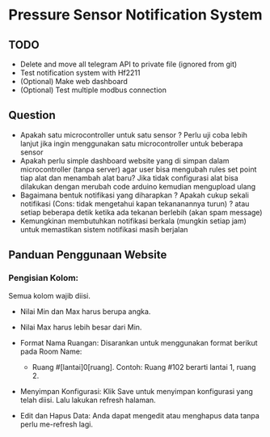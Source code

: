 # Pressure Sensor Notification System

## TODO

- Delete and move all telegram API to private file (ignored from git)
- Test notification system with Hf2211
- (Optional) Make web dashboard
- (Optional) Test multiple modbus connection

## Question

- Apakah satu microcontroller untuk satu sensor ? Perlu uji coba lebih lanjut jika ingin menggunakan satu microcontroller untuk beberapa sensor
- Apakah perlu simple dashboard website yang di simpan dalam microcontroller (tanpa server) agar user bisa mengubah rules set point tiap alat dan menambah alat baru? Jika tidak configurasi alat bisa dilakukan dengan merubah code arduino kemudian mengupload ulang
- Bagaimana bentuk notifikasi yang diharapkan ? Apakah cukup sekali notifikasi (Cons: tidak mengetahui kapan tekananannya turun) ? atau setiap beberapa detik ketika ada tekanan berlebih (akan spam message)
- Kemungkinan membutuhkan notifikasi berkala (mungkin setiap jam) untuk memastikan sistem notifikasi masih berjalan

## Panduan Penggunaan Website

### Pengisian Kolom:

Semua kolom wajib diisi.

- Nilai Min dan Max harus berupa angka.
- Nilai Max harus lebih besar dari Min.
- Format Nama Ruangan:
  Disarankan untuk menggunakan format berikut pada Room Name:
  - Ruang #[lantai]0[ruang]. Contoh: Ruang #102 berarti lantai 1, ruang 2.

- Menyimpan Konfigurasi:
  Klik Save untuk menyimpan konfigurasi yang telah diisi. Lalu lakukan refresh halaman.

- Edit dan Hapus Data:
  Anda dapat mengedit atau menghapus data tanpa perlu me-refresh lagi.
